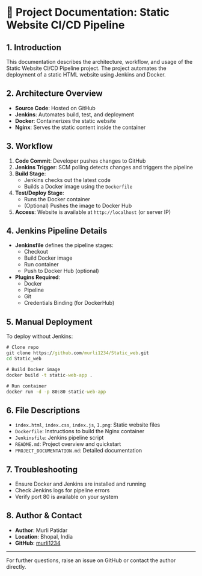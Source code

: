 # 📄 Project Documentation: Static Website CI/CD Pipeline

## 1. Introduction
This documentation describes the architecture, workflow, and usage of the Static Website CI/CD Pipeline project. The project automates the deployment of a static HTML website using Jenkins and Docker.

## 2. Architecture Overview
- **Source Code**: Hosted on GitHub
- **Jenkins**: Automates build, test, and deployment
- **Docker**: Containerizes the static website
- **Nginx**: Serves the static content inside the container

## 3. Workflow
1. **Code Commit**: Developer pushes changes to GitHub
2. **Jenkins Trigger**: SCM polling detects changes and triggers the pipeline
3. **Build Stage**:
   - Jenkins checks out the latest code
   - Builds a Docker image using the `Dockerfile`
4. **Test/Deploy Stage**:
   - Runs the Docker container
   - (Optional) Pushes the image to Docker Hub
5. **Access**: Website is available at `http://localhost` (or server IP)

## 4. Jenkins Pipeline Details
- **Jenkinsfile** defines the pipeline stages:
  - Checkout
  - Build Docker image
  - Run container
  - Push to Docker Hub (optional)
- **Plugins Required**:
  - Docker
  - Pipeline
  - Git
  - Credentials Binding (for DockerHub)

## 5. Manual Deployment
To deploy without Jenkins:
```cmd
# Clone repo
git clone https://github.com/murli1234/Static_web.git
cd Static_web

# Build Docker image
docker build -t static-web-app .

# Run container
docker run -d -p 80:80 static-web-app
```

## 6. File Descriptions
- `index.html`, `index.css`, `index.js`, `I.png`: Static website files
- `Dockerfile`: Instructions to build the Nginx container
- `Jenkinsfile`: Jenkins pipeline script
- `README.md`: Project overview and quickstart
- `PROJECT_DOCUMENTATION.md`: Detailed documentation

## 7. Troubleshooting
- Ensure Docker and Jenkins are installed and running
- Check Jenkins logs for pipeline errors
- Verify port 80 is available on your system

## 8. Author & Contact
- **Author**: Murli Patidar
- **Location**: Bhopal, India
- **GitHub**: [murli1234](https://github.com/murli1234)

---
For further questions, raise an issue on GitHub or contact the author directly.
